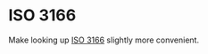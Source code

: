 # ISO 3166

Make looking up [ISO 3166](https://www.iso.org/iso-3166-country-codes.html) slightly more convenient.
